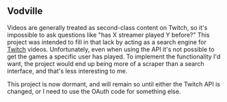 ## Vodville

Videos are generally treated as second-class content on Twitch, so it's impossible to ask questions like "has X streamer played Y before?"
This project was intended to fill in that lack by acting as a search engine for [Twitch](https://www.twitch.tv/) videos.
Unfortunately, even when using the API it's not possible to get the games a specific user has played. 
To implement the functionality I'd want, the project would end up being more of a scraper than a search interface, and that's less interesting to me.

This project is now dormant, and will remain so until either the Twitch API is changed, or I need to use the OAuth code for something else.
